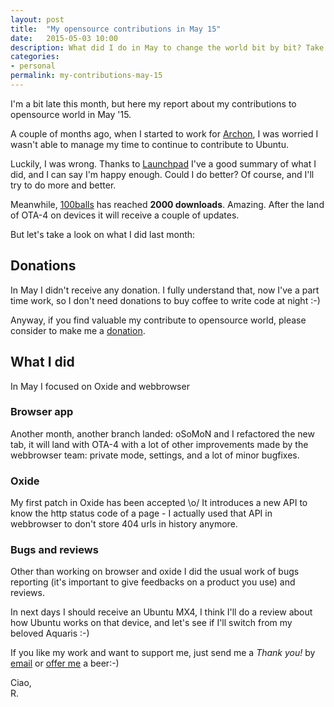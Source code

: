 ```yaml
---
layout: post
title:  "My opensource contributions in May 15"
date:   2015-05-03 10:00
description: What did I do in May to change the world bit by bit? Take a look!
categories:
- personal
permalink: my-contributions-may-15
---
```


I'm a bit late this month, but here my report about my contributions to opensource world in May '15.

A couple of months ago, when I started to work for [Archon][archon], I was worried I wasn't able to manage my time to continue to contribute to Ubuntu.

Luckily, I was wrong. Thanks to [Launchpad][lp] I've a good summary of what I did, and I can say I'm happy enough. Could I do better? Of course, and I'll try to do more and better.

Meanwhile, [100balls][100balls] has reached **2000 downloads**. Amazing. After the land of OTA-4 on devices it will receive a couple of updates.

But let's take a look on what I did last month:

## Donations

In May I didn't receive any donation. I fully understand that, now I've a part time work, so I don't need donations to buy coffee to write code at night :-)

Anyway, if you find valuable my contribute to opensource world, please consider to make me a [donation][donation].

## What I did

In May I focused on Oxide and webbrowser

### Browser app

Another month, another branch landed: oSoMoN and I refactored the new tab, it will land with OTA-4 with a lot of other improvements made by the webbrowser team: private mode, settings, and a lot of minor bugfixes.

### Oxide

My first patch in Oxide has been accepted \o/ It introduces a new API to know the http status code of a page - I actually used that API in webbrowser to don't store 404 urls in history anymore.

### Bugs and reviews

Other than working on browser and oxide I did the usual work of bugs reporting (it's important to give feedbacks on a product you use) and reviews.

In next days I should receive an Ubuntu MX4, I think I'll do a review about how Ubuntu works on that device, and let's see if I'll switch from my beloved Aquaris :-)

If you like my work and want to support me, just send me a *Thank you!* by
[email](mailto:riccardo@rpadovani.com) or [offer me][donation] a beer:-)

Ciao,<br/>
R.

[donation]: http://rpadovani.com/donations/
[archon]: http://www.archondronistics.com/
[lp]: https://launchpad.net/~rpadovani/+karma
[100balls]: https://uappexplorer.com/app/com.ubuntu.developer.rpadovani.100balls
